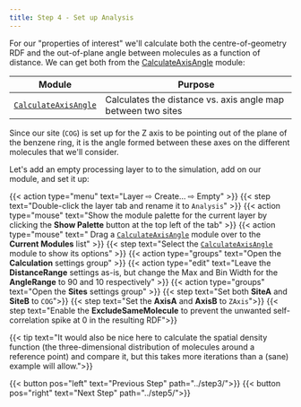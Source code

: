```yaml
---
title: Step 4 - Set up Analysis
---
```



For our "properties of interest" we'll calculate both the centre-of-geometry RDF and the out-of-plane angle between molecules as a function of distance. We can get both from the [CalculateAxisAngle](../../userguide/modules/calculateaxisangle) module:

| Module | Purpose |
|--------|---------|
| [`CalculateAxisAngle`](../../userguide/modules/calculateaxisangle) | Calculates the distance vs. axis angle map between two sites |

Since our site (`COG`) is set up for the Z axis to be pointing out of the plane of the benzene ring, it is the angle formed between these axes on the different molecules that we'll consider.

Let's add an empty processing layer to to the simulation, add on our module, and set it up:

{{< action type="menu" text="Layer &#8680; Create... &#8680; Empty" >}}
{{< step text="Double-click the layer tab and rename it to `Analysis`" >}}
{{< action type="mouse" text="Show the module palette for the current layer by clicking the **Show Palette** button at the top left of the tab" >}}
{{< action type="mouse" text=" Drag a [`CalculateAxisAngle`](../../userguide/modules/calculateaxisangle) module over to the **Current Modules** list" >}}
{{< step text="Select the [`CalculateAxisAngle`](../../userguide/modules/calculateaxisangle) module to show its options" >}}
{{< action type="groups" text="Open the **Calculation** settings group" >}}
{{< action type="edit" text="Leave the **DistanceRange** settings as-is, but change the Max and Bin Width for the **AngleRange** to 90 and 10 respectively" >}}
{{< action type="groups" text="Open the **Sites** settings group" >}}
{{< step text="Set both **SiteA** and **SiteB** to `COG`">}}
{{< step text="Set the **AxisA** and **AxisB** to `ZAxis`">}}
{{< step text="Enable the **ExcludeSameMolecule** to prevent the unwanted self-correlation spike at 0 in the resulting RDF">}}

{{< tip text="It would also be nice here to calculate the spatial density function (the three-dimensional distribution of molecules around a reference point) and compare it, but this takes more iterations than a (sane) example will allow.">}}


{{< button pos="left" text="Previous Step" path="../step3/">}}
{{< button pos="right" text="Next Step" path="../step5/">}}
